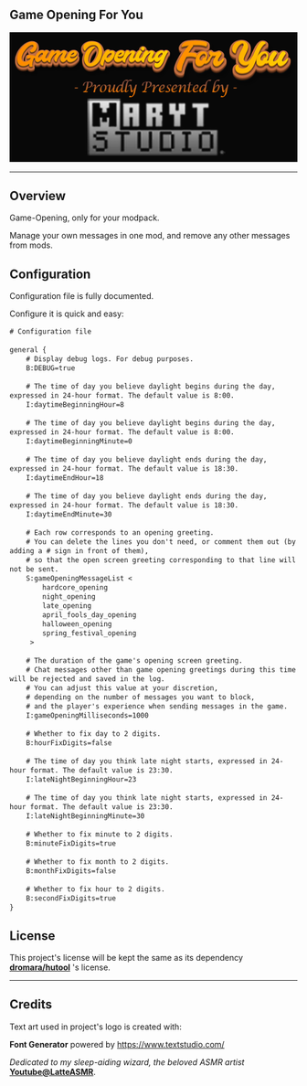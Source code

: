 ## Game Opening For You

![](src/main/resources/logo.png)
_________________
## Overview

Game-Opening, only for your modpack.

Manage your own messages in one mod, and remove any other messages from mods.

## Configuration

Configuration file is fully documented.

Configure it is quick and easy:

```
# Configuration file

general {
    # Display debug logs. For debug purposes.
    B:DEBUG=true

    # The time of day you believe daylight begins during the day, expressed in 24-hour format. The default value is 8:00.
    I:daytimeBeginningHour=8

    # The time of day you believe daylight begins during the day, expressed in 24-hour format. The default value is 8:00.
    I:daytimeBeginningMinute=0

    # The time of day you believe daylight ends during the day, expressed in 24-hour format. The default value is 18:30.
    I:daytimeEndHour=18

    # The time of day you believe daylight ends during the day, expressed in 24-hour format. The default value is 18:30.
    I:daytimeEndMinute=30

    # Each row corresponds to an opening greeting.
    # You can delete the lines you don't need, or comment them out (by adding a # sign in front of them),
    # so that the open screen greeting corresponding to that line will not be sent.
    S:gameOpeningMessageList <
        hardcore_opening
        night_opening
        late_opening
        april_fools_day_opening
        halloween_opening
        spring_festival_opening
     >

    # The duration of the game's opening screen greeting.
    # Chat messages other than game opening greetings during this time will be rejected and saved in the log.
    # You can adjust this value at your discretion,
    # depending on the number of messages you want to block,
    # and the player's experience when sending messages in the game.
    I:gameOpeningMilliseconds=1000

    # Whether to fix day to 2 digits.
    B:hourFixDigits=false

    # The time of day you think late night starts, expressed in 24-hour format. The default value is 23:30.
    I:lateNightBeginningHour=23

    # The time of day you think late night starts, expressed in 24-hour format. The default value is 23:30.
    I:lateNightBeginningMinute=30

    # Whether to fix minute to 2 digits.
    B:minuteFixDigits=true

    # Whether to fix month to 2 digits.
    B:monthFixDigits=false

    # Whether to fix hour to 2 digits.
    B:secondFixDigits=true
}
```

## License

This project's license will be kept the same as its dependency [**dromara/hutool**](https://github.com/dromara/hutool) 's license.

_________________

## Credits

Text art used in project's logo is created with:

**Font Generator** powered by https://www.textstudio.com/

_Dedicated to my sleep-aiding wizard, the beloved ASMR artist_ [**Youtube@LatteASMR**](https://www.youtube.com/watch?v=ZD67afkURFQ&t=104s).
